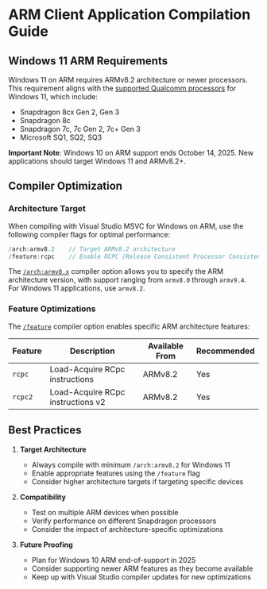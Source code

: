 # ARM Client Application Compilation Guide

## Windows 11 ARM Requirements

Windows 11 on ARM requires ARMv8.2 architecture or newer processors. This requirement aligns with the [supported Qualcomm processors](https://learn.microsoft.com/en-us/windows-hardware/design/minimum/supported/windows-11-supported-qualcomm-processors) for Windows 11, which include:

- Snapdragon 8cx Gen 2, Gen 3
- Snapdragon 8c
- Snapdragon 7c, 7c Gen 2, 7c+ Gen 3
- Microsoft SQ1, SQ2, SQ3

**Important Note**: Windows 10 on ARM support ends October 14, 2025. New applications should target Windows 11 and ARMv8.2+.

## Compiler Optimization

### Architecture Target

When compiling with Visual Studio MSVC for Windows on ARM, use the following compiler flags for optimal performance:

```cpp
/arch:armv8.2    // Target ARMv8.2 architecture
/feature:rcpc    // Enable RCPC (Release Consistent Processor Consistent) feature
```

The [`/arch:armv8.x`](https://learn.microsoft.com/en-us/cpp/build/reference/arch-arm64?view=msvc-170) compiler option allows you to specify the ARM architecture version, with support ranging from `armv8.0` through `armv9.4`. For Windows 11 applications, use `armv8.2`.

### Feature Optimizations

The [`/feature`](https://learn.microsoft.com/en-us/cpp/build/reference/feature-arm64?view=msvc-170) compiler option enables specific ARM architecture features:

| Feature | Description | Available From | Recommended |
|---------|-------------|----------------|-------------|
| `rcpc` | Load-Acquire RCpc instructions | ARMv8.2 | Yes |
| `rcpc2` | Load-Acquire RCpc instructions v2 | ARMv8.2 | Yes |

## Best Practices

1. **Target Architecture**
   - Always compile with minimum `/arch:armv8.2` for Windows 11
   - Enable appropriate features using the `/feature` flag
   - Consider higher architecture targets if targeting specific devices

2. **Compatibility**
   - Test on multiple ARM devices when possible
   - Verify performance on different Snapdragon processors
   - Consider the impact of architecture-specific optimizations

3. **Future Proofing**
   - Plan for Windows 10 ARM end-of-support in 2025
   - Consider supporting newer ARM features as they become available
   - Keep up with Visual Studio compiler updates for new optimizations

